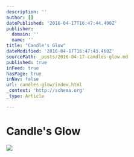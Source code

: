 ```yaml
---
description: ''
author: []
datePublished: '2016-04-17T16:47:44.490Z'
publisher:
  domain: ''
  name: ''
title: "Candle's Glow"
dateModified: '2016-04-17T16:47:43.460Z'
sourcePath: _posts/2016-04-17-candles-glow.md
published: true
inFeed: true
hasPage: true
inNav: false
url: candles-glow/index.html
_context: 'http://schema.org'
_type: Article

---
```

# Candle's Glow
![](https://the-grid-user-content.s3-us-west-2.amazonaws.com/1b50a757-3980-4e7f-8a65-481c0d600a5a.png)